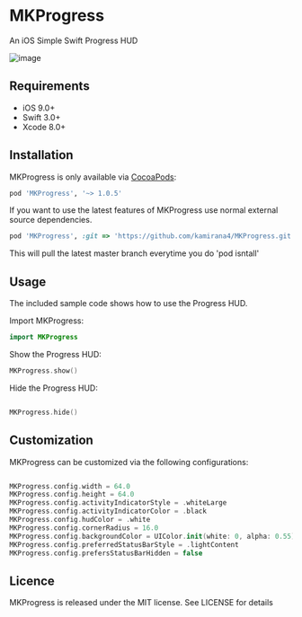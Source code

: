 # MKProgress
An iOS Simple Swift Progress HUD 


![image](https://github.com/kamirana4/MKProgress/blob/master/_PNG/1.png)

## Requirements

- iOS 9.0+
- Swift 3.0+
- Xcode 8.0+ 

## Installation

MKProgress is only available via [CocoaPods](http://cocoapods.org):

```ruby
pod 'MKProgress', '~> 1.0.5'
```
If you want to use the latest features of MKProgress use normal external source dependencies.

```ruby
pod 'MKProgress', :git => 'https://github.com/kamirana4/MKProgress.git'
```

This will pull the latest master branch everytime you do 'pod isntall'

## Usage

The included sample code shows how to use the Progress HUD. 


Import MKProgress:
```swift
import MKProgress
```

Show the Progress HUD:
```swift
MKProgress.show()
```

Hide the Progress HUD:
```swift

MKProgress.hide()
```

## Customization

MKProgress can be customized via the following configurations:

```swift

MKProgress.config.width = 64.0
MKProgress.config.height = 64.0
MKProgress.config.activityIndicatorStyle = .whiteLarge
MKProgress.config.activityIndicatorColor = .black
MKProgress.config.hudColor = .white
MKProgress.config.cornerRadius = 16.0
MKProgress.config.backgroundColor = UIColor.init(white: 0, alpha: 0.55)
MKProgress.config.preferredStatusBarStyle = .lightContent
MKProgress.config.prefersStatusBarHidden = false
```

## Licence

MKProgress is released under the MIT license. See LICENSE for details




